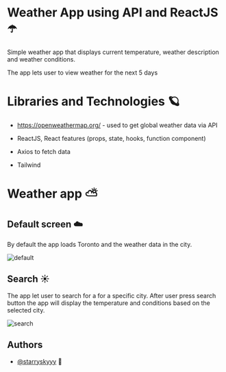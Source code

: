 # Weather App using API and ReactJS :open_umbrella:

Simple weather app that displays current temperature, weather description and weather conditions.

The app lets user to view weather for the next 5 days 

# Libraries and Technologies  :ringed_planet:

- https://openweathermap.org/ - used to get global weather data via API

- ReactJS, React features (props, state, hooks, function component)
- Axios to fetch data
- Tailwind

# Weather app :partly_sunny:

## Default screen :cloud:

By default the app loads Toronto and the weather data in the city. 

![default](https://snipboard.io/Mt7Rzh.jpg)

## Search  :sunny:

The app let user to search for a for a specific city. After user press search button the app will display the temperature and conditions based on the selected city.

![search](https://snipboard.io/j82JcE.jpg)


## Authors

- [@starryskyyy](https://github.com/starryskyyy) :sparkling_heart:

